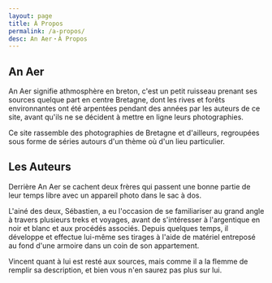 ```yaml
---
layout: page
title: À Propos
permalink: /a-propos/
desc: An Aer・À Propos
---
```


## An Aer

An Aer signifie athmosphère en breton, c'est un petit ruisseau prenant
ses sources quelque part en centre Bretagne, dont les rives et forêts
environnantes ont été arpentées pendant des années par les auteurs de
ce site, avant qu'ils ne se décident à mettre en ligne leurs
photographies.

Ce site rassemble des photographies de Bretagne et d'ailleurs,
regroupées sous forme de séries autours d'un thème où d'un lieu
particulier.

## Les Auteurs

Derrière An Aer se cachent deux frères qui passent une bonne partie de
leur temps libre avec un appareil photo dans le sac à dos.

L'ainé des deux, Sébastien, a eu l'occasion de se familiariser au
grand angle à travers plusieurs treks et voyages, avant de
s'intéresser à l'argentique en noir et blanc et aux procédés
associés. Depuis quelques temps, il développe et effectue lui-même ses
tirages à l'aide de matériel entreposé au fond d'une armoire dans un
coin de son appartement.

Vincent quant à lui est resté aux sources, mais comme il a la flemme
de remplir sa description, et bien vous n'en saurez pas plus sur lui.
